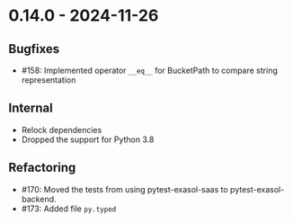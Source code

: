 # 0.14.0 - 2024-11-26

## Bugfixes

* #158: Implemented operator `__eq__` for BucketPath to compare string representation

## Internal

* Relock dependencies
* Dropped the support for Python 3.8

## Refactoring

* #170: Moved the tests from using pytest-exasol-saas to pytest-exasol-backend.
* #173: Added file `py.typed`